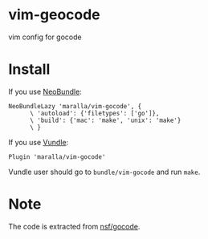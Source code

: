 vim-geocode
===========

vim config for gocode


Install
=======

If you use [NeoBundle](https://github.com/Shougo/neobundle.vim):

    NeoBundleLazy 'maralla/vim-gocode', {
          \ 'autoload': {'filetypes': ['go']},
          \ 'build': {'mac': 'make', 'unix': 'make'}
          \ }

If you use [Vundle](https://github.com/gmarik/Vundle.vim):

    Plugin 'maralla/vim-gocode'

Vundle user should go to `bundle/vim-gocode` and run `make`.

Note
====

The code is extracted from [nsf/gocode](https://github.com/nsf/gocode).
